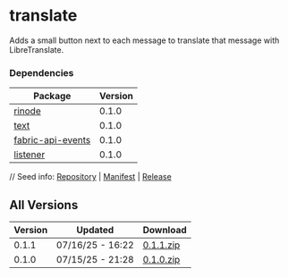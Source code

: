 # translate

Adds a small button next to each message to translate that message with LibreTranslate.

### Dependencies

|Package|Version|
|---|---|
|[rinode](../rinode)|0.1.0|
|[text](../text)|0.1.0|
|[fabric-api-events](../fabric-api-events)|0.1.0|
|[listener](../listener)|0.1.0|

// Seed info: [Repository](https://github.com/fabriccore/translate-js) | [Manifest](https://raw.githubusercontent.com/fabriccore/translate-js/refs/heads/master/package.json) | [Release](https://github.com/fabriccore/translate-js/archive/refs/heads/master.zip)

## All Versions

|Version|Updated|Download|
|---|---|---|
|0.1.1|07/16/25 - 16:22|[0.1.1.zip](./releases/0.1.1.zip)|
|0.1.0|07/15/25 - 21:28|[0.1.0.zip](./releases/0.1.0.zip)|